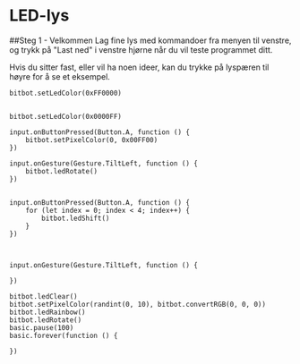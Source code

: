 # LED-lys


##Steg 1 - Velkommen
Lag fine lys med kommandoer fra menyen til venstre, og trykk på "Last ned" i venstre hjørne når du vil teste programmet ditt.

Hvis du sitter fast, eller vil ha noen ideer, kan du trykke på lyspæren til høyre for å se et eksempel.



```template
bitbot.setLedColor(0xFF0000)


```

```blocks
bitbot.setLedColor(0x0000FF)

input.onButtonPressed(Button.A, function () {
    bitbot.setPixelColor(0, 0x00FF00)
})

input.onGesture(Gesture.TiltLeft, function () {
    bitbot.ledRotate()
})


```


```ghost
input.onButtonPressed(Button.A, function () {
    for (let index = 0; index < 4; index++) {
        bitbot.ledShift()
    }
})



input.onGesture(Gesture.TiltLeft, function () {
	
})

bitbot.ledClear()
bitbot.setPixelColor(randint(0, 10), bitbot.convertRGB(0, 0, 0))
bitbot.ledRainbow()
bitbot.ledRotate()
basic.pause(100)
basic.forever(function () {
	
})
```